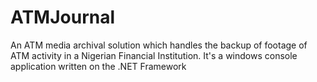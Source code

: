 # ATMJournal
An ATM media archival solution which handles the backup of footage of ATM activity in a Nigerian Financial 
Institution. It's a windows console application written on the .NET Framework
